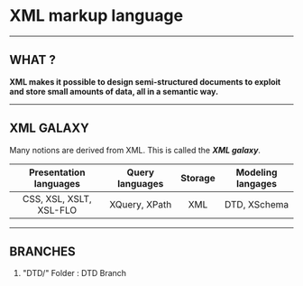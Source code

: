 # XML markup language
---------------------------------------
## WHAT  ?

**XML makes it possible to design semi-structured documents to exploit and store small amounts of data, all in a semantic way.**

---------------------------------------
## XML GALAXY

Many notions are derived from XML. This is called the _**XML galaxy**_.

| **Presentation languages** | **Query languages** | **Storage** | **Modeling langages**
|:---:|:---:|:---:|:---:|
| CSS, XSL, XSLT, XSL-FLO | XQuery, XPath | XML | DTD, XSchema |

---------------------------------------
## BRANCHES

1. "DTD/" Folder : DTD Branch
